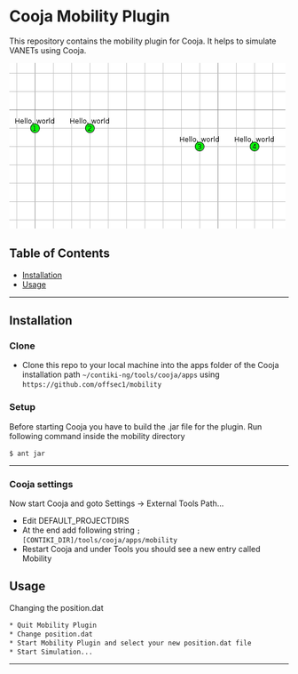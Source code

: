 # Cooja Mobility Plugin
This repository contains the mobility plugin for Cooja. 
It helps to simulate VANETs using Cooja.

![](mobility_motes.gif)

## Table of Contents
- [Installation](#installation)
- [Usage](#usage)
---

## Installation
### Clone
- Clone this repo to your local machine into the apps folder of the Cooja installation path `~/contiki-ng/tools/cooja/apps` using `https://github.com/offsec1/mobility`

### Setup
Before starting Cooja you have to build the .jar file for the plugin. Run following command inside the mobility directory

```shell
$ ant jar
```
---

### Cooja settings
Now start Cooja and goto Settings -> External Tools Path...

- Edit DEFAULT_PROJECTDIRS
- At the end add following string `;[CONTIKI_DIR]/tools/cooja/apps/mobility`
- Restart Cooja and under Tools you should see a new entry called Mobility

## Usage
Changing the position.dat

    * Quit Mobility Plugin
    * Change position.dat
    * Start Mobility Plugin and select your new position.dat file
    * Start Simulation...
---
